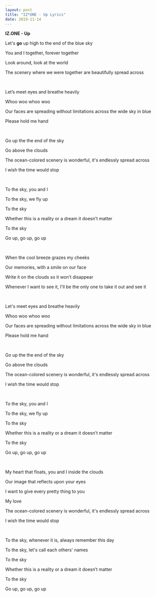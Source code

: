 ```yaml
---
layout: post
title: "IZ*ONE - Up Lyrics"
date: 2019-11-14
---
```


**IZ.ONE - Up**

Let's **go** up high to the end of the blue sky</p>
<p>You and I together, forever together</p>
<p>Look around, look at the world</p>
<p>The scenery where we were together are beautifully spread across</p>
<br>
<p>Let’s meet eyes and breathe heavily</p>
<p>Whoo woo whoo woo</p>
<p>Our faces are spreading without limitations across the wide sky in blue</p>
<p>Please hold me hand</p>
<br>
<p>Go up the the end of the sky</p>
<p>Go above the clouds</p>
<p>The ocean-colored scenery is wonderful, it's endlessly spread across</p>
<p>I wish the time would stop</p>
<br>
<p>To the sky, you and I</p>
<p>To the sky, we fly up</p>
<p>To the sky</p>
<p>Whether this is a reality or a dream it doesn't matter</p>
<p>To the sky</p>
<p>Go up, go up, go up</p>
<br>
<p>When the cool breeze grazes my cheeks</p>
<p>Our memories, with a smile on our face</p>
<p>Write it on the clouds so it won’t disappear</p>
<p>Whenever I want to see it, I'll be the only one to take it out and see it</p>
<br>
<p>Let's meet eyes and breathe heavily</p>
<p>Whoo woo whoo woo</p>
<p>Our faces are spreading without limitations across the wide sky in blue</p>
<p>Please hold me hand</p>
<br>
<p>Go up the the end of the sky</p>
<p>Go above the clouds</p>
<p>The ocean-colored scenery is wonderful, it's endlessly spread across</p>
<p>I wish the time would stop</p>
<br>
<p>To the sky, you and I</p>
<p>To the sky, we fly up</p>
<p>To the sky</p>
<p>Whether this is a reality or a dream it doesn't matter</p>
<p>To the sky</p>
<p>Go up, go up, go up</p>
<br>
<p>My heart that floats, you and I inside the clouds</p>
<p>Our image that reflects upon your eyes</p>
<p>I want to give every pretty thing to you</p>
<p>My love
<br>
<p>The ocean-colored scenery is wonderful, it's endlessly spread across</p>
<p>I wish the time would stop</p>
<br>
<p>To the sky, whenever it is, always remember this day</p>
<p>To the sky, let's call each others' names</p>
<p>To the sky</p>
<p>Whether this is a reality or a dream it doesn’t matter</p>
<p>To the sky</p>
<p>Go up, go up, go up</p>
